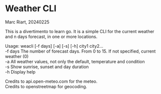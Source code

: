 # Weather CLI
Marc Riart, 20240225

This is a divertimento to learn go. It is a simple CLI for the current weather and n days forecast, in one or more locations.

Usage: weacli [-f days] [-a] [-s] [-h] city1 city2... <br>
	-f days	The number of forecast days. From 0 to 15. If not specified, current weather (0) <br>
	-a		All weather values, not only the default, temperature and condition <br>
	-s		Show sunrise, sunset and day duration <br>
	-h		Display help <br>

Credits to api.open-meteo.com for the meteo. <br>
Credits to openstreetmap for geocoding.